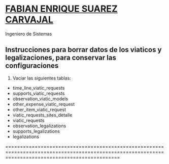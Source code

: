 # [FABIAN ENRIQUE SUAREZ CARVAJAL](https://github.com/fsuarez120-fabian)

Ingeniero de Sistemas

## Instrucciones para borrar datos de los viaticos y legalizaciones, para conservar las configuraciones

1. Vaciar las siguientes tablas:

* time_line_viatic_requests
* supports_viatic_requests
* observation_viatic_models
* other_expense_viatic_request
* other_item_viatic_request
* viatic_requests_sites_detalle
* viatic_requests
* observation_legalizations
* supports_legalizations
* legalizations


===================================================================================================================================================